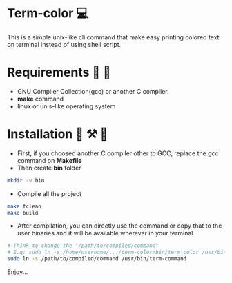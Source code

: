 # Term-color 💻
This is a simple unix-like cli command that make easy printing colored text on terminal instead of using shell script.

# Requirements 🔧 🧰
- GNU Compiler Collection(gcc) or another C compiler.
- **make** command
- linux or unis-like operating system

# Installation 🚚 ⚒️  🚀
- First, if you choosed another C compiler other to GCC, replace the gcc command on **Makefile**
- Then create **bin** folder
```sh
mkdir -v bin
```
- Compile all the project
```sh
make fclean
make build
```
- After compilation, you can directly use the command or copy that to the user binaries and it will be available wherever in your terminal
```sh
# Think to change the "/path/to/compiled/command"
# E.g: sudo ln -s /home/username/.../term-color/bin/term-color /usr/bin/term-color
sudo ln -s /path/to/compiled/command /usr/bin/term-command
```

Enjoy...

